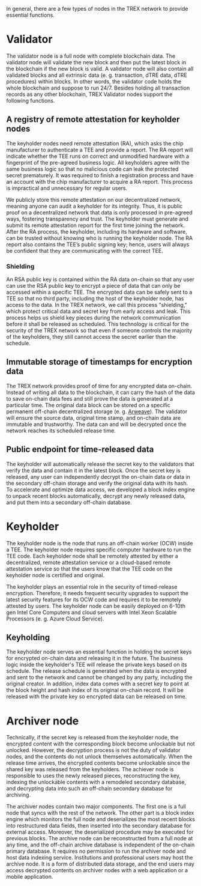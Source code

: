 In general, there are a few types of nodes in the TREX network to provide essential functions.

# Validator
The validator node is a full node with complete blockchain data. The validator node will validate the new block and then put the latest block in the blockchain if the new block is valid. A validator node will also contain all validated blocks and all extrinsic data (e. g. transaction, dTRE data, dTRE procedures) within blocks. In other words, the validator code holds the whole blockchain and suppose to run 24/7. Besides holding all transaction records as any other blockchain, TREX Validator nodes support the following functions.
## A registry of remote attestation for keyholder nodes
The keyholder nodes need remote attestation (RA), which asks the chip manufacturer to authenticate a TEE and provide a report. The RA report will indicate whether the TEE runs on correct and unmodified hardware with a fingerprint of the pre-agreed business logic. All keyholders agree with the same business logic so that no malicious code can leak the protected secret prematurely. It was required to finish a registration process and have an account with the chip manufacturer to acquire a RA report. This process is impractical and unnecessary for regular users. 

We publicly store this remote attestation on our decentralized network, meaning anyone can audit a keyholder for its integrity. Thus, it is public proof on a decentralized network that data is only processed in pre-agreed ways, fostering transparency and trust. The keyholder must generate and submit its remote attestation report for the first time joining the network. After the RA process, the keyholder, including its hardware and software, can be trusted without knowing who is running the keyholder node. The RA report also contains the TEE’s public signing key; hence, users will always be confident that they are communicating with the correct TEE. 

### Shielding
An RSA public key is contained within the RA data on-chain so that any user can use the RSA public key to encrypt a piece of data that can only be accessed within a specific TEE. The encrypted data can be safely sent to a TEE so that no third party, including the host of the keyholder node, has access to the data. In the TREX network, we call this process "shielding," which protect critical data and secret key from early access and leak. This process helps us shield key pieces during the network communication before it shall be released as scheduled. This technology is critical for the security of the TREX network so that even if someone controls the majority of the keyholders, they still cannot access the secret earlier than the schedule.

## Immutable storage of timestamps for encryption data
The TREX network provides proof of time for any encrypted data on-chain. Instead of writing all data to the blockchain, it can carry the hash of the data to save on-chain data fees and still prove the data is generated at a particular time. The original data block can be stored on a specific permanent off-chain decentralized storage (e. g. [Arweave](https://www.arweave.org)). The validator will ensure the source data, original time stamp, and on-chain data are immutable and trustworthy. The data can and will be decrypted once the network reaches its scheduled release time.

## Public endpoint for time-released data
The keyholder will automatically release the secret key to the validators that verify the data and contain it in the latest block. Once the secret key is released, any user can independently decrypt the on-chain data or data in the secondary off-chain storage and verify the original data with its hash. To accelerate and optimize data access, we developed a block index engine to unpack recent blocks automatically, decrypt any newly released data, and put them into a secondary off-chain database.

# Keyholder
The keyholder node is the node that runs an off-chain worker (OCW) inside a TEE. The keyholder node requires specific computer hardware to run the TEE code. Each keyholder node shall be remotely attested by either a decentralized, remote attestation service or a cloud-based remote attestation service so that the users know that the TEE code on the keyholder node is certified and original.

The keyholder plays an essential role in the security of timed-release encryption. Therefore, it needs frequent security upgrades to support the latest security features for its OCW code and requires it to be remotely attested by users.
The keyholder node can be easily deployed on 6-10th gen Intel Core Computers and cloud servers with Intel Xeon Scalable Processors (e. g. Azure Cloud Service).

## Keyholding
The keyholder node serves an essential function in holding the secret keys for encrypted on-chain data and releasing it in the future. The business logic inside the keyholder's TEE will release the private keys based on its schedule. The release schedule is generated when the data is encrypted and sent to the network and cannot be changed by any party, including the original creator. In addition, index data comes with a secret key to point at the block height and hash index of its original on-chain record. It will be released with the private key so encrypted data can be released on time.

# Archiver node
Technically, if the secret key is released from the keyholder node, the encrypted content with the corresponding block become unlockable but not unlocked. However, the decryption process is not the duty of validator nodes, and the contents do not unlock themselves automatically. When the release time arrives, the encrypted contents become unlockable since the shared key was released from the keyholders. The achiever node is responsible to uses the newly released pieces, reconstructing the key, indexing the unlockable contents with a remodeled secondary database, and decrypting data into such an off-chain secondary database for archiving.

The archiver nodes contain two major components. The first one is a full node that syncs with the rest of the network. The other part is a block index engine which monitors the full node and deserializes the most recent blocks into restructured data fields, then inserted into the secondary database for external access. Moreover, the deserialized procedure may be executed for previous blocks. The archive node can be reconstructed from a full node at any time, and the off-chain archive database is independent of the on-chain primary database. It requires no permission to run the archiver node and host data indexing service. Institutions and professional users may host the archive node. It is a form of distributed data storage, and the end users may access decrypted contents on archiver nodes with a web application or a mobile application.